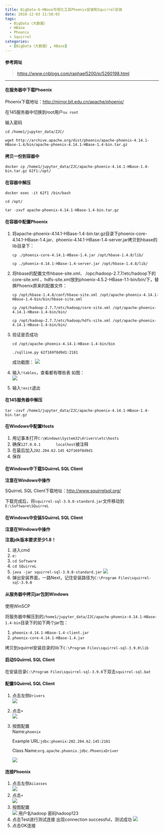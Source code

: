 ```yaml
---
title: BigData-6-HBase可视化工具Phoenix安装和Squirrel安装
date: 2018-12-03 11:58:03
tags:
  - BigData（大数据）
  - HBase
  - Phoenix
  - Squirrel
categories:
  - [BigData（大数据）, HBase]
---
```

#### 参考网址
> https://www.cnblogs.com/raphael5200/p/5260198.html

---

#### 在服务器中下载Phoenix
Phoenix下载地址：http://mirror.bit.edu.cn/apache/phoenix/

在145服务器中切换到root用户`su root`

输入密码

<!-- more -->

`cd /home1/jupyter_data/ZJC/`

`wget http://archive.apache.org/dist/phoenix/apache-phoenix-4.14.1-HBase-1.4/bin/apache-phoenix-4.14.1-HBase-1.4-bin.tar.gz`

#### 拷贝一份到容器中
`docker cp /home1/jupyter_data/ZJC/apache-phoenix-4.14.1-HBase-1.4-bin.tar.gz 62f1:/opt/`

#### 在容器中解压
`docker exec -it 62f1 /bin/bash`

`cd /opt/`

`tar -zxvf apache-phoenix-4.14.1-HBase-1.4-bin.tar.gz`

#### 在容器中配置Phoenix
1. 将apache-phoenix-4.14.1-HBase-1.4-bin.tar.gz目录下phoenix-core-4.14.1-HBase-1.4.jar、phoenix-4.14.1-HBase-1.4-server.jar拷贝到hbase的lib目录下：

    `cp ./phoenix-core-4.14.1-HBase-1.4.jar /opt/hbase-1.4.8/lib/`
    
    `cp ./phoenix-4.14.1-HBase-1.4-server.jar /opt/hbase-1.4.8/lib/`

2. 将hbase的配置文件hbase-site.xml、 /opc/hadoop-2.7.7/etc/hadoop下的core-site.xml 、hdfs-site.xml放到phoenix-4.5.2-HBase-1.1-bin/bin/下，替换Phoenix原来的配置文件：

    `cp /opt/hbase-1.4.8/conf/hbase-site.xml /opt/apache-phoenix-4.14.1-HBase-1.4-bin/bin/hbase-site.xml`
    
    `cp /opt/hadoop-2.7.7/etc/hadoop/core-site.xml /opt/apache-phoenix-4.14.1-HBase-1.4-bin/bin/`
    
    `cp /opt/hadoop-2.7.7/etc/hadoop/hdfs-site.xml /opt/apache-phoenix-4.14.1-HBase-1.4-bin/bin/`

3. 验证是否成功

    `cd /opt/apache-phoenix-4.14.1-HBase-1.4-bin/bin`
    
    `./sqlline.py 62f169f8d9d1:2181`
    
    成功截图：
    ![](https://i.loli.net/2018/12/01/5c023b4d74784.jpg)
4. 输入`!tables`，查看都有哪些表
    如图：  
    ![](https://i.loli.net/2018/12/01/5c023c41ccda9.jpg)

5. 输入`!exit`退出

#### 在145服务器中解压
`tar -zxvf /home1/jupyter_data/ZJC/apache-phoenix-4.14.1-HBase-1.4-bin.tar.gz`

#### 在Windows中配置Hosts
1. 用记事本打开`C:\Windows\System32\drivers\etc\hosts`
2. 确保`127.0.0.1       localhost`被注释
3. 在最后加入`202.204.62.145 62f169f8d9d1`
4. 保存

#### 在Windows中下载SQuirreL SQL Client
**注意在Windows中操作**

SQuirreL SQL Client下载地址：http://www.squirrelsql.org/

下载完成后，将`squirrel-sql-3.9.0-standard.jar`文件移动到`E:\Software\SQuirreL`

#### 在Windows中安装SQuirreL SQL Client
**注意在Windows中操作**

**注意jdk版本要求至少1.8！**

1. 进入cmd
2. `e:`
3. `cd Software`
4. `cd SQuirreL`
5. `java -jar squirrel-sql-3.9.0-standard.jar`
![](https://i.loli.net/2018/12/01/5c02146a592be.jpg)
6. 弹出安装界面，一路Next，记住安装路径为`C:\Program Files\squirrel-sql-3.9.0`

#### 从服务器中拷贝jar包到Windows
使用WinSCP

将服务器中解压到的`/home1/jupyter_data/ZJC/apache-phoenix-4.14.1-HBase-1.4-bin`目录下的如下两个jar包：
1. `phoenix-4.14.1-HBase-1.4-client.jar`
2. `phoenix-core-4.14.1-HBase-1.4.jar`

拷贝到squirrel安装目录的lib下`C:\Program Files\squirrel-sql-3.9.0\lib`

#### 启动SQuirreL SQL Client
在安装目录`C:\Program Files\squirrel-sql-3.9.0`下双击`squirrel-sql.bat`

#### 配置SQuirreL SQL Client
1. 点击左侧`Drivers`  
    ![](https://i.loli.net/2018/12/01/5c02251602391.jpg)
2. 点击`+`  
    ![](https://i.loli.net/2018/12/01/5c0229e26abd3.jpg)
3. 按图配置  
    Name:`phoenix`

    Example URL:`jdbc:phoenix:202.204.62.145:2181`
    
    Class Name:`org.apache.phoenix.jdbc.PhoenixDriver`
    
    ![](https://i.loli.net/2018/12/01/5c022b953cee2.jpg)
    
#### 连接Phoenix
1. 点击左侧`Aiiasses`  
    ![](https://i.loli.net/2018/12/01/5c022c19acf73.jpg)
2. 点击`+`  
    ![](https://i.loli.net/2018/12/01/5c022c2e63837.jpg)
3. 按图配置  
    ![](https://i.loli.net/2018/12/01/5c02371f93c80.jpg)
    用户名hadoop
    密码hadoop123
4. 点击Test进行测试连接
出现connection successful，测试成功
![](https://i.loli.net/2018/12/01/5c0237694a8d5.jpg)
5. 点击OK连接
